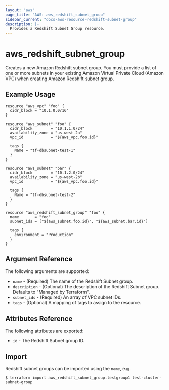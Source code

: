 ```yaml
---
layout: "aws"
page_title: "AWS: aws_redshift_subnet_group"
sidebar_current: "docs-aws-resource-redshift-subnet-group"
description: |-
  Provides a Redshift Subnet Group resource.
---
```


# aws\_redshift\_subnet\_group

Creates a new Amazon Redshift subnet group. You must provide a list of one or more subnets in your existing Amazon Virtual Private Cloud (Amazon VPC) when creating Amazon Redshift subnet group.

## Example Usage

```hcl
resource "aws_vpc" "foo" {
  cidr_block = "10.1.0.0/16"
}

resource "aws_subnet" "foo" {
  cidr_block        = "10.1.1.0/24"
  availability_zone = "us-west-2a"
  vpc_id            = "${aws_vpc.foo.id}"

  tags {
    Name = "tf-dbsubnet-test-1"
  }
}

resource "aws_subnet" "bar" {
  cidr_block        = "10.1.2.0/24"
  availability_zone = "us-west-2b"
  vpc_id            = "${aws_vpc.foo.id}"

  tags {
    Name = "tf-dbsubnet-test-2"
  }
}

resource "aws_redshift_subnet_group" "foo" {
  name       = "foo"
  subnet_ids = ["${aws_subnet.foo.id}", "${aws_subnet.bar.id}"]

  tags {
    environment = "Production"
  }
}
```

## Argument Reference

The following arguments are supported:

* `name` - (Required) The name of the Redshift Subnet group.
* `description` - (Optional) The description of the Redshift Subnet group. Defaults to "Managed by Terraform".
* `subnet_ids` - (Required) An array of VPC subnet IDs.
* `tags` - (Optional) A mapping of tags to assign to the resource.

## Attributes Reference

The following attributes are exported:

* `id` - The Redshift Subnet group ID.

## Import

Redshift subnet groups can be imported using the `name`, e.g.

```
$ terraform import aws_redshift_subnet_group.testgroup1 test-cluster-subnet-group
```

